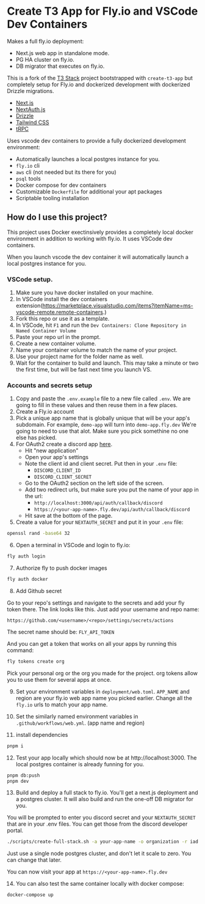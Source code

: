 # Create T3 App for Fly.io and VSCode Dev Containers

Makes a full fly.io deployment:

- Next.js web app in standalone mode.
- PG HA cluster on fly.io.
- DB migrator that executes on fly.io.

This is a fork of the [T3 Stack](https://create.t3.gg/) project bootstrapped with `create-t3-app` but completely setup for Fly.io and dockerized development with dockerized Drizzle migrations.

- [Next.js](https://nextjs.org)
- [NextAuth.js](https://next-auth.js.org)
- [Drizzle](https://orm.drizzle.team)
- [Tailwind CSS](https://tailwindcss.com)
- [tRPC](https://trpc.io)

Uses vscode dev containers to provide a fully dockerized development environment:

- Automatically launches a local postgres instance for you.
- `fly.io` cli
- `aws` cli (not needed but its there for you)
- `psql` tools
- Docker compose for dev containers
- Customizable `Dockerfile` for additional your apt packages
- Scriptable tooling installation

## How do I use this project?

This project uses Docker exectinsively provides a completely local docker environment in addition to working with fly.io. It uses VSCode dev containers.

When you launch vscode the dev container it will automatically launch a local postgres instance for you.

### VSCode setup.

1. Make sure you have docker installed on your machine.
1. In VSCode install the dev containers extension(https://marketplace.visualstudio.com/items?itemName=ms-vscode-remote.remote-containers.)
1. Fork this repo or use it as a template.
1. In VSCode, hit `F1` and run the `Dev Containers: Clone Repository in Named Container Volume`
1. Paste your repo url in the prompt.
1. Create a new container volume.
1. Name your container volume to match the name of your project.
1. Use your project name for the folder name as well.
1. Wait for the container to build and launch. This may take a minute or two the first time, but will be fast next time you launch VS.

### Accounts and secrets setup

1. Copy and paste the `.env.example` file to a new file called `.env`. We are going to fill in these values and then reuse them in a few places.
1. Create a Fly.io account
1. Pick a unique app name that is globally unique that will be your app's subdomain. For example, `demo-app` will turn into `demo-app.fly.dev` We're going to need to use that alot. Make sure you pick somethine no one else has picked.
1. For OAuth2 create a discord app [here](https://discord.com/developers/applications).
   - Hit "new application"
   - Open your app's settings
   - Note the client id and client secret. Put then in your `.env` file:
     - `DISCORD_CLIENT_ID`
     - `DISCORD_CLIENT_SECRET`
   - Go to the OAuth2 section on the left side of the screen.
   - Add two redirect urls, but make sure you put the name of your app in the url:
     - `http://localhost:3000/api/auth/callback/discord`
     - `https://<your-app-name>.fly.dev/api/auth/callback/discord`
   - Hit save at the bottom of the page.
1. Create a value for your `NEXTAUTH_SECRET` and put it in your `.env` file:

```bash
openssl rand -base64 32
```

6. Open a terminal in VSCode and login to fly.io:

```bash
fly auth login
```

7. Authorize fly to push docker images

```bash
fly auth docker
```

8. Add Github secret

Go to your repo's settings and navigate to the secrets and add your fly token there.
The link looks like this. Just add your username and repo name:

`https://github.com/<username>/<repo>/settings/secrets/actions`

The secret name should be: `FLY_API_TOKEN`

And you can get a token that works on all your apps by running this command:

```bash
fly tokens create org
```

Pick your personal org or the org you made for the project. org tokens allow you to use them for several apps at once.

9. Set your environment variables in `deployment/web.toml`. `APP_NAME` and region are your fly.io web app name you picked earlier.  Change all the `fly.io` urls to match your app name.

10. Set the similarly named environment variables in `.github/workflows/web.yml`. (app name and region)

11. install dependencies

```bash
pnpm i
```

12. Test your app locally which should now be at http://localhost:3000. The local postgres container is already funning for you.

```bash
pnpm db:push 
pnpm dev
```

13. Build and deploy a full stack to fly.io. You'll get a next.js deployment and a postgres cluster. It will also build and run the one-off DB migrator for you.

You will be prompted to enter you discord secret and your `NEXTAUTH_SECRET` that are in your .env files. You can get those from the discord developer portal. 

```bash
./scripts/create-full-stack.sh -a your-app-name -o organization -r iad
```

Just use a single node postgres cluster, and don't let it scale to zero. You can change that later.  

You can now visit your app at `https://<your-app-name>.fly.dev`

14. You can also test the same container locally with docker compose:

```bash
docker-compose up
```
